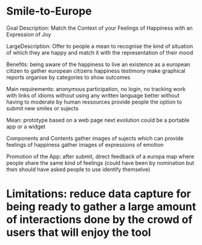 # Smile-to-Europe

Goal Description: 
Match the Context of your Feelings of Happiness with an Expression of Joy

LargeDescription: 
Offer to people a mean to recognise the kind of situation of which they are happy and match it with the representation of their mood

Benefits: 
being aware of the happiness to live an existence as a european citizen 
to gather european citizens happiness testimony 
make graphical reports organise by categories to show outcomes 

Main requirements: 
anonymous participation, no login, no tracking 
work with links of idioms without using any written language
better without having to moderate by human ressources 
provide people the option to submit new smiles or sujects

Mean: 
prototype based on a web page
next evolution could be a portable app or a widget

Components and Contents 
gather images of sujects which can provide feelings of happiness
gather images of expressions of emotion

Promotion of the App: 
after submit, direct feedback of a europa map where people share the same kind of feelings
(could have been by nomination but then should have asked people to use identify themselve)

Limitations: 
reduce data capture for being ready to gather a large amount of interactions done by the crowd of users that will enjoy the tool
======
